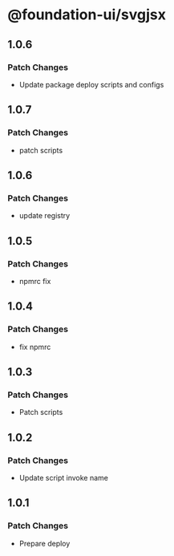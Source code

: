 # @foundation-ui/svgjsx

## 1.0.6

### Patch Changes

- Update package deploy scripts and configs

## 1.0.7

### Patch Changes

- patch scripts

## 1.0.6

### Patch Changes

- update registry

## 1.0.5

### Patch Changes

- npmrc fix

## 1.0.4

### Patch Changes

- fix npmrc

## 1.0.3

### Patch Changes

- Patch scripts

## 1.0.2

### Patch Changes

- Update script invoke name

## 1.0.1

### Patch Changes

- Prepare deploy
